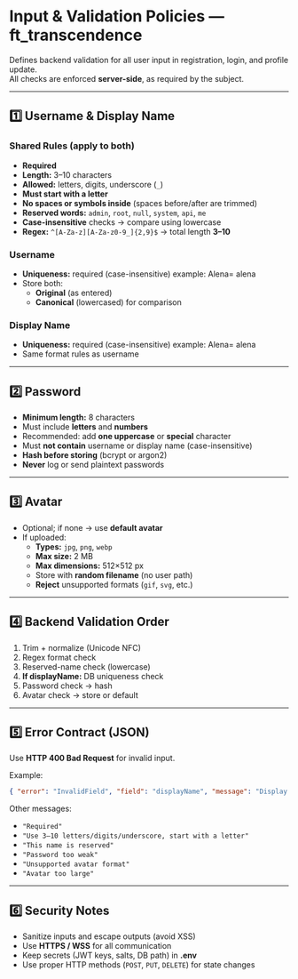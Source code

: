 
# Input & Validation Policies — ft_transcendence

Defines backend validation for all user input in registration, login, and profile update.  
All checks are enforced **server-side**, as required by the subject.

---

## 1️⃣ Username & Display Name

### Shared Rules (apply to both)
- **Required**
- **Length:** 3–10 characters  
- **Allowed:** letters, digits, underscore (`_`)
- **Must start with a letter**
- **No spaces or symbols inside** (spaces before/after are trimmed)
- **Reserved words:** `admin`, `root`, `null`, `system`, `api`, `me`
- **Case-insensitive** checks → compare using lowercase
- **Regex:** `^[A-Za-z][A-Za-z0-9_]{2,9}$`  → total length **3–10**

### Username
- **Uniqueness:** required   (case-insensitive) example: Alena= alena
- Store both:
  - **Original** (as entered)
  - **Canonical** (lowercased) for comparison

### Display Name
- **Uniqueness:** required (case-insensitive)  example: Alena= alena
- Same format rules as username

---

## 2️⃣ Password
- **Minimum length:** 8 characters  
- Must include **letters** and **numbers**  
- Recommended: add **one uppercase** or **special** character  
- Must **not contain** username or display name (case-insensitive)
- **Hash before storing** (bcrypt or argon2)
- **Never** log or send plaintext passwords

---

## 3️⃣ Avatar
- Optional; if none → use **default avatar**
- If uploaded:
  - **Types:** `jpg`, `png`, `webp`
  - **Max size:** 2 MB  
  - **Max dimensions:** 512×512 px  
  - Store with **random filename** (no user path)
  - **Reject** unsupported formats (`gif`, `svg`, etc.)

---

## 4️⃣ Backend Validation Order
1. Trim + normalize (Unicode NFC)  
2. Regex format check  
3. Reserved-name check (lowercase)  
4. **If displayName:** DB uniqueness check  
5. Password check → hash  
6. Avatar check → store or default

---

## 5️⃣ Error Contract (JSON)
Use **HTTP 400 Bad Request** for invalid input.

Example:
```json
{ "error": "InvalidField", "field": "displayName", "message": "Display name is taken" }
````

Other messages:

* `"Required"`
* `"Use 3–10 letters/digits/underscore, start with a letter"`
* `"This name is reserved"`
* `"Password too weak"`
* `"Unsupported avatar format"`
* `"Avatar too large"`

---

## 6️⃣ Security Notes

* Sanitize inputs and escape outputs (avoid XSS)
* Use **HTTPS / WSS** for all communication
* Keep secrets (JWT keys, salts, DB path) in **.env**
* Use proper HTTP methods (`POST`, `PUT`, `DELETE`) for state changes


